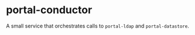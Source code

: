 # portal-conductor

A small service that orchestrates calls to `portal-ldap` and `portal-datastore`. 
